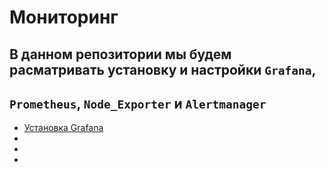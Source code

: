 # Мониторинг

## В данном репозитории мы будем расматривать установку и настройки `Grafana`,
## `Prometheus`, `Node_Exporter` и `Alertmanager`
* [Установка Grafana](docs/01-grafana-install.md)
*
*
*
